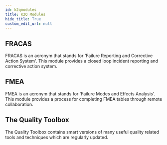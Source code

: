 ```yaml
---
id: k2qmodules
title: K2Q Modules
hide_title: True
custom_edit_url: null
---
```


## FRACAS

FRACAS is an acronym that stands for 'Failure Reporting and Corrective Action System'. This module provides a closed loop incident reporting and corrective action system.

## FMEA

FMEA is an acronym that stands for 'Failure Modes and Effects Analysis'. This module provides a process for completing FMEA tables through remote collaboration.

## The Quality Toolbox

The Quality Toolbox contains smart versions of many useful quality related tools and techniques which are regularly updated.
